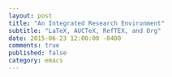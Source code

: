 ```yaml
---
layout: post
title: "An Integrated Research Environment"
subtitle: "LaTeX, AUCTeX, RefTEX, and Org"
date: 2015-06-23 12:00:00 -0400
comments: true
published: false
category: emacs
---
```

